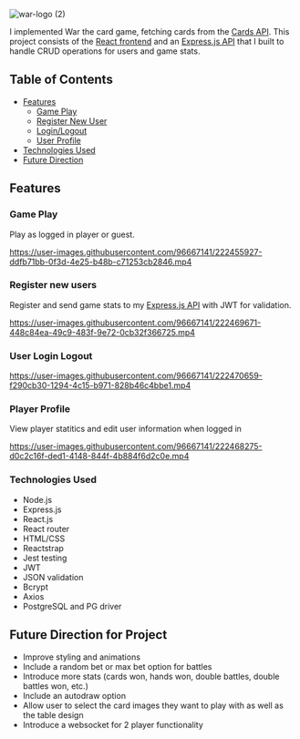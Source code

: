 ![war-logo (2)](https://user-images.githubusercontent.com/96667141/222450728-db5b8f36-fcb2-4c56-920c-b047463a1c40.png)

I implemented War the card game, fetching cards from the [Cards API](https://www.deckofcardsapi.com/). This project consists of the [React frontend](https://github.com/nll004/war_cards/tree/main/react_UI) and an [Express.js API](https://github.com/nll004/war_cards/tree/main/node_API) that I built to handle CRUD operations for users and game stats. 

## Table of Contents
- [Features](#features)
  - [Game Play](#game-play)
  - [Register New User](#register-new-users)
  - [Login/Logout](#user-login-logout)
  - [User Profile](#player-profile)
- [Technologies Used](#technologies-used)
- [Future Direction](#future-direction-for-project)

## Features

### Game Play
Play as logged in player or guest. 

https://user-images.githubusercontent.com/96667141/222455927-ddfb71bb-0f3d-4e25-b48b-c71253cb2846.mp4

### Register new users
Register and send game stats to my [Express.js API](https://github.com/nll004/war_cards/tree/main/node_API) with JWT for validation.

https://user-images.githubusercontent.com/96667141/222469671-448c84ea-49c9-483f-9e72-0cb32f366725.mp4

### User Login Logout

https://user-images.githubusercontent.com/96667141/222470659-f290cb30-1294-4c15-b971-828b46c4bbe1.mp4

### Player Profile
View player statitics and edit user information when logged in

https://user-images.githubusercontent.com/96667141/222468275-d0c2c16f-ded1-4148-844f-4b884f6d2c0e.mp4

### Technologies Used
- Node.js
- Express.js
- React.js
- React router
- HTML/CSS
- Reactstrap
- Jest testing
- JWT
- JSON validation
- Bcrypt
- Axios
- PostgreSQL and PG driver

## Future Direction for Project
- Improve styling and animations
- Include a random bet or max bet option for battles
- Introduce more stats (cards won, hands won, double battles, double battles won, etc.)
- Include an autodraw option
- Allow user to select the card images they want to play with as well as the table design
- Introduce a websocket for 2 player functionality
